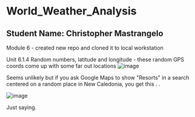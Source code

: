 # World_Weather_Analysis
## Student Name: Christopher Mastrangelo
Module 6 - created new repo and cloned it to local workstation 

Unit 6.1.4 Random numbers, latitude and longitude - these random GPS coords come up with some far out locations
![image](https://user-images.githubusercontent.com/86205000/127003929-74c23a71-ca41-4159-ad64-6e1b8f48070e.png)

Seems unlikely but if you ask Google Maps to show "Resorts" in a search centered on a random place in New Caledonia, you get this . . 

![image](https://user-images.githubusercontent.com/86205000/127017078-20df8dce-0825-4dea-8c66-d0cc5bf09680.png)

Just saying.  
